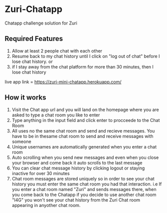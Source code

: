 # Zuri-Chatapp
Chatapp challenge solution for Zuri

## Required Features
1. Allow at least 2 people chat with each other
2. Resume back to my chat history until I click on "log out of chat" before I lose chat history. or
3. if I stay away from the chat platform for more than 30 minutes, then I lose chat history

live app link = https://zuri-mini-chatapp.herokuapp.com/

## How it works
1. Visit the Chat app url and you will land on the homepage where you are asked to type a chat room you like to enter
2. Type anything in the input field and click enter to procceede to the Chat Room
3. All uses no the same chat room and send and recieve messages. You have to be in thesame chat room to send and receive messages with someone
4. Unique usernames are automatically generated when you enter a chat room
5. Auto scrolling when you send new messages and even when you close your browser and come back it auto scrolls to the last message
6. You can clear chat message history by clicking logout or staying inactive for over 30 minutes
7. Chat room messages are stored uniquely so in order to see your chat history you must enter the same chat room you had that interaction. i.e If you enter a chat room named "Zuri" and sends messages there, when you come back to the Chatapp if you decide to use another chat room "I4G" you won't see your chat history from the Zuri Chat room appearing in anyother chat room. 
